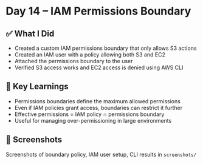 # Day 14 – IAM Permissions Boundary

## ✅ What I Did
- Created a custom IAM permissions boundary that only allows S3 actions  
- Created an IAM user with a policy allowing both S3 and EC2  
- Attached the permissions boundary to the user  
- Verified S3 access works and EC2 access is denied using AWS CLI  

## 🧠 Key Learnings
- Permissions boundaries define the maximum allowed permissions  
- Even if IAM policies grant access, boundaries can restrict it further  
- Effective permissions = IAM policy ∩ permissions boundary  
- Useful for managing over-permissioning in large environments  

## 📸 Screenshots
Screenshots of boundary policy, IAM user setup, CLI results in `screenshots/`
